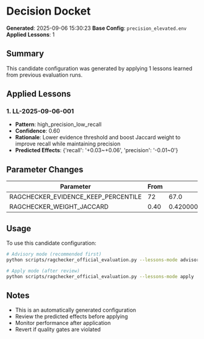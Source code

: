 # Decision Docket

**Generated**: 2025-09-06 15:30:23
**Base Config**: `precision_elevated.env`
**Applied Lessons**: 1

## Summary

This candidate configuration was generated by applying 1 lessons learned from previous evaluation runs.

## Applied Lessons

### 1. LL-2025-09-06-001

- **Pattern**: high_precision_low_recall
- **Confidence**: 0.60
- **Rationale**: Lower evidence threshold and boost Jaccard weight to improve recall while maintaining precision
- **Predicted Effects**: {'recall': '+0.03~+0.06', 'precision': '-0.01~0'}

## Parameter Changes

| Parameter | From | To | Change |
|-----------|------|----|---------|
| RAGCHECKER_EVIDENCE_KEEP_PERCENTILE | 72 | 67.0 | -5.000 |
| RAGCHECKER_WEIGHT_JACCARD | 0.40 | 0.42000000000000004 | +0.020 |

## Usage

To use this candidate configuration:

```bash
# Advisory mode (recommended first)
python scripts/ragchecker_official_evaluation.py --lessons-mode advisory

# Apply mode (after review)
python scripts/ragchecker_official_evaluation.py --lessons-mode apply
```

## Notes

- This is an automatically generated configuration
- Review the predicted effects before applying
- Monitor performance after application
- Revert if quality gates are violated
